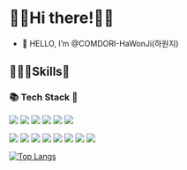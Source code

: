 # 👋🏻Hi there!👋🏻
- 👋 HELLO, I’m @COMDORI-HaWonJi(하원지)
<!-- 👀 I’m interested in ...
- 🌱 I’m currently learning ...
- 💞️ I’m looking to collaborate on ...
- 📫 How to reach me ...
-->
## 🧑🏻‍💻Skills🚀
### 📚 Tech Stack 📖
<p>
  <img src="https://img.shields.io/badge/MacOS-000000?style=for-the-badge&logo=apple&logoColor=white"/>
  <img src="https://img.shields.io/badge/iOS-000000?style=flat-square&logo=iOS&logoColor=white"/>
  <img src="https://img.shields.io/badge/Windows-0078D6?style=for-the-badge&logo=windows&logoColor=white"/>
  
  <img src="https://img.shields.io/badge/Android Studio-3DDC84?style=flat-square&logo=Android Studio&logoColor=white"/>
  <img src="https://img.shields.io/badge/Android-3DDC84?style=flat-square&logo=Android&logoColor=white"/>
  <img src="https://img.shields.io/badge/Flutter-02569B?style=flat-square&logo=Flutter&logoColor=white"/>
</p>
<p>
  <img src=" https://img.shields.io/badge/Java-ED8B00?style=for-the-badge&logo=java&logoColor=white"/>
  <img src="https://img.shields.io/badge/HTML5-E34F26?style=for-the-badge&logo=html5&logoColor=white"/>
  
  <img src="https://img.shields.io/badge/Javascript-ffb13b?style=flat-square&logo=javascript&logoColor=white"/>
  <img src="https://img.shields.io/badge/Node.js-339933?style=flat-square&logo=Node.js&logoColor=white"/>
  <img src="https://img.shields.io/badge/Swift-FA7343?style=flat-square&logo=Swift&logoColor=white"/>
  <img src="https://img.shields.io/badge/Mysql-E6B91E?style=flat-square&logo=MySql&logoColor=white"/>
  <img src="https://img.shields.io/badge/ORACLE-F80000?style=flat-square&logo=oracle&logoColor=white"/>

  <img src="https://img.shields.io/badge/Dart-0175C2?style=for-the-badge&logo=dart&logoColor=white"/>
</p>

<!-- ![COMDORI-HWJ's github stats](https://github-readme-stats.vercel.app/api?username=COMDORI-HWJ&show_icons=true) -->
[![Top Langs](https://github-readme-stats.vercel.app/api/top-langs/?username=COMDORI-HWJ&layout=compact)](https://github.com/anuraghazra/github-readme-stats)

